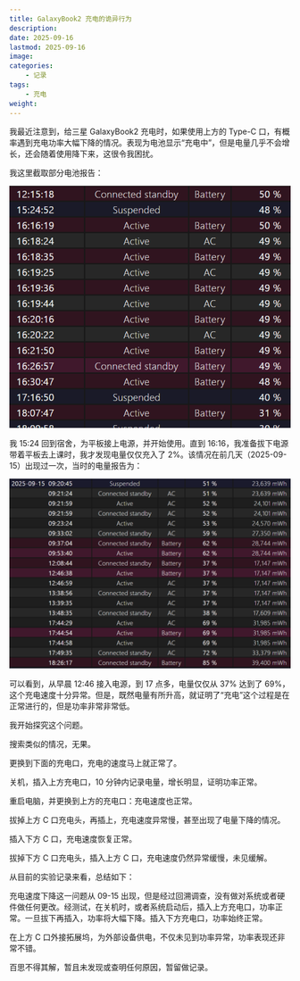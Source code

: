 ```yaml
---
title: GalaxyBook2 充电的诡异行为
description: 
date: 2025-09-16
lastmod: 2025-09-16
image: 
categories:
    - 记录
tags:
    - 充电
weight: 
---
```


我最近注意到，给三星 GalaxyBook2 充电时，如果使用上方的 Type-C 口，有概率遇到充电功率大幅下降的情况。表现为电池显示“充电中”，但是电量几乎不会增长，还会随着使用降下来，这很令我困扰。

我这里截取部分电池报告：

![部分电池报告](image.png)

我 15:24 回到宿舍，为平板接上电源，并开始使用。直到 16:16，我准备拔下电源带着平板去上课时，我才发现电量仅仅充入了 2%。该情况在前几天（2025-09-15）出现过一次，当时的电量报告为：

![第一次发现时的电量报告](image-1.png)

可以看到，从早晨 12:46 接入电源，到 17 点多，电量仅仅从 37% 达到了 69%，这个充电速度十分异常。但是，既然电量有所升高，就证明了“充电”这个过程是在正常进行的，但是功率非常非常低。

我开始探究这个问题。

搜索类似的情况，无果。

更换到下面的充电口，充电的速度马上就正常了。

关机，插入上方充电口，10 分钟内记录电量，增长明显，证明功率正常。

重启电脑，并更换到上方的充电口：充电速度也正常。

拔掉上方 C 口充电头，再插上，充电速度异常慢，甚至出现了电量下降的情况。

插入下方 C 口，充电速度恢复正常。

拔掉下方 C 口充电头，插入上方 C 口，充电速度仍然异常缓慢，未见缓解。

从目前的实验记录来看，总结如下：

充电速度下降这一问题从 09-15 出现，但是经过回溯调查，没有做对系统或者硬件做任何更改。经测试，在关机时，或者系统启动后，插入上方充电口，功率正常。一旦拔下再插入，功率将大幅下降。插入下方充电口，功率始终正常。

在上方 C 口外接拓展坞，为外部设备供电，不仅未见到功率异常，功率表现还非常不错。

百思不得其解，暂且未发现或查明任何原因，暂留做记录。
